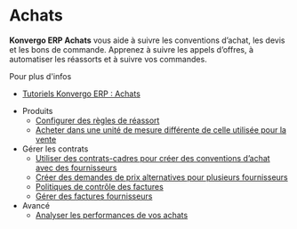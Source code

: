 # Achats

**Konvergo ERP Achats** vous aide à suivre les conventions d’achat, les devis et les
bons de commande. Apprenez à suivre les appels d’offres, à automatiser les
réassorts et à suivre vos commandes.

<div class="alert alert-secondary">
<p class="alert-title">
Pour plus d'infos</p><ul>
<li><p><a href="https://www.odoo.com/slides/purchase-23">Tutoriels Konvergo ERP : Achats</a></p></li>
</ul>
</div>

  * Produits
    * [Configurer des règles de réassort](purchase/products/reordering)
    * [Acheter dans une unité de mesure différente de celle utilisée pour la vente](purchase/products/uom)
  * Gérer les contrats
    * [Utiliser des contrats-cadres pour créer des conventions d’achat avec des fournisseurs](purchase/manage_deals/blanket_orders)
    * [Créer des demandes de prix alternatives pour plusieurs fournisseurs](purchase/manage_deals/calls_for_tenders)
    * [Politiques de contrôle des factures](purchase/manage_deals/control_bills)
    * [Gérer des factures fournisseurs](purchase/manage_deals/manage)
  * Avancé
    * [Analyser les performances de vos achats](purchase/advanced/analyze)

